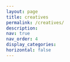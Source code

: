 ```yaml
---
layout: page
title: creatives
permalink: /creatives/
description: 
nav: true
nav_order: 4
display_categories: 
horizontal: false
---
```


<!--temp.html
[My page](/temp.html)
-->
<!-- I love art! Inspired by architecture, places etc and usallu dabble in multiple mediums-->

<!--<h2>Other Activities</h2>
<ul>
  <li>Networks for Gaming</li>
  <li>Pets and Cat Resources</li>
  <li>Pottery</li>
  <li>Yoga Resources</li>
</ul>
-->
